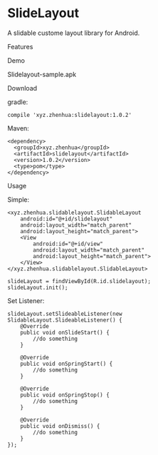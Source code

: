 # SlideLayout
A slidable custome layout library for Android.

 

Features



Demo

Slidelayout-sample.apk

Download

gradle:

    compile 'xyz.zhenhua:slidelayout:1.0.2'

Maven:

    <dependency>
      <groupId>xyz.zhenhua</groupId>
      <artifactId>slidelayout</artifactId>
      <version>1.0.2</version>
      <type>pom</type>
    </dependency>

Usage

Simple:

    <xyz.zhenhua.slidablelayout.SlidableLayout
        android:id="@+id/slidelayout"
        android:layout_width="match_parent"
        android:layout_height="match_parent">
        <View
        	android:id="@+id/view"
            android:layout_width="match_parent"
            android:layout_height="match_parent">
        </View>
    </xyz.zhenhua.slidablelayout.SlidableLayout>
    
    slideLayout = findViewById(R.id.slidelayout);
    slideLayout.init();

Set Listener:

    slideLayout.setSlideableListener(new SlidableLayout.SlideableListener() {
        @Override
        public void onSlideStart() {
    		//do something
        }
    
        @Override
        public void onSpringStart() {
    		//do something
        }
    
        @Override
        public void onSpringStop() {
    		//do something
        }
    
        @Override
        public void onDismiss() {
    		//do something
        }
    });

